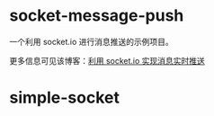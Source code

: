 # socket-message-push

一个利用 socket.io 进行消息推送的示例项目。

更多信息可见该博客：[利用 socket.io 实现消息实时推送](http://www.wukai.me/2017/08/27/push-message-with-socketio/)
# simple-socket
